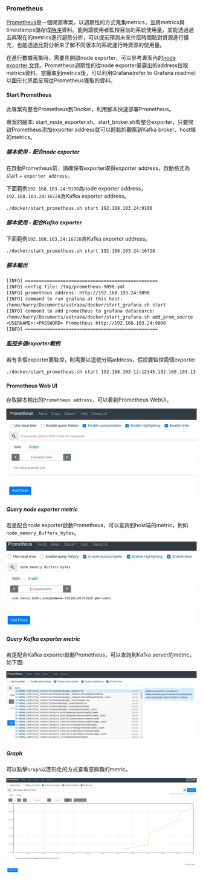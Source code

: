 ### Prometheus

[Prometheus](https://github.com/prometheus/prometheus)是一個開源專案，以週期性的方式蒐集metrics，並將metrics與timestamps儲存成[時序](https://zh.wikipedia.org/zh-tw/%E6%99%82%E9%96%93%E5%BA%8F%E5%88%97)資料。能夠讓使用者監控目前的系統使用量，並能透過過去與現在的metrics進行趨勢分析，可以提前預測未來什麼時間點對資源進行擴充，也能透過比對分析來了解不同版本的系統運行時資源的使用量。

在進行數據蒐集時，需要先開啟node exporter，可以參考專案內的[node exporter 文件](./run_node_exporter.md)。Prometheus週期性的從node exporter暴露出的address拉取metrics資料。當獲取到metrics後，可以利用Grafana(refer to Grafana readme)以圖形化界面呈現從Prometheus獲取的資料。

#### Start Prometheus

此專案有整合Prometheus到Docker，利用腳本快速部署Prometheus。

專案的腳本: start_node_exporter.sh、start_broker.sh有整合exporter，只要開啟Prometheus添加exporter address就可以輕鬆的觀察到Kafka broker、host端的metrics。

##### 腳本使用 - 配合node exporter

在啟動Prometheus前，請確保有exporter取得exporter address，啟動格式為 start + `exporter address`。

下面範例`192.168.103.24:9100`為node exporter address，`192.168.103.24:16728`為Kafka exporter address。

```
./docker/start_prometheus.sh start 192.168.103.24:9100
```

##### 腳本使用 - 配合Kafka exporter

下面範例`192.168.103.24:16728`為Kafka exporter address。

```
./docker/start_prometheus.sh start 192.168.103.24:16728
```

##### 腳本輸出

```ba
[INFO] =================================================
[INFO] config file: /tmp/prometheus-9090.yml
[INFO] prometheus address: http://192.168.103.24:9090
[INFO] command to run grafana at this host: /home/harry/Documents/astraea/docker/start_grafana.sh start
[INFO] command to add prometheus to grafana datasource: /home/harry/Documents/astraea/docker/start_grafana.sh add_prom_source <USERNAME>:<PASSWORD> Prometheus http://192.168.103.24:9090
[INFO] =================================================
```

##### 監控多個exporter範例

若有多個exporter要監控，則需要以逗號分隔address，假設要監控兩個exporter

```bash
./docker/start_prometheus.sh start 192.168.103.12:12345,192.168.103.13:10000
```

#### Prometheus Web UI

存取腳本輸出的`Prometheus address`，可以看到Prometheus WebUI。

![prometheus_webui](pictures/prometheus_webui.jpg)

##### Query node exporter metric

若是配合node exporter啟動Prometheus，可以查詢到host端的metric，例如`node_memory_Buffers_bytes`。

![prometheus_query](pictures/prometheus_query.jpg)

##### Query Kafka exporter metric

若是配合Kafka exporter啟動Prometheus，可以查詢到Kafka server的metric，如下圖:

![prometheus_kafka](pictures/prometheus_kafka.jpg)

##### Graph 

可以點擊`Graph`以圖形化的方式查看感興趣的metric。

![prometheus_query_graph](pictures/prometheus_query_graph.jpg)

